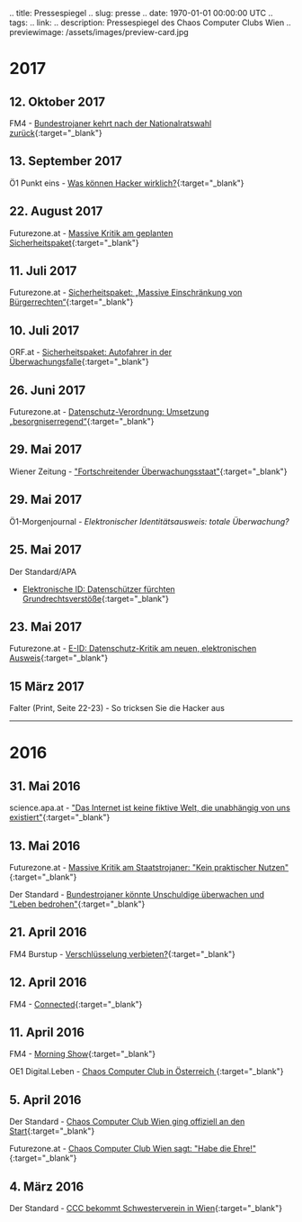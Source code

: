 .. title: Pressespiegel
.. slug: presse
.. date: 1970-01-01 00:00:00 UTC
.. tags:
.. link:
.. description: Pressespiegel des Chaos Computer Clubs Wien
.. previewimage: /assets/images/preview-card.jpg

# 2017

## 12. Oktober 2017
FM4 - [Bundestrojaner kehrt nach der Nationalratswahl zurück](http://fm4.orf.at/stories/2871702/){:target="_blank"}

## 13. September 2017
Ö1 Punkt eins - [Was können Hacker wirklich?](http://oe1.orf.at/programm/20170913/485949){:target="_blank"}

## 22. August 2017
Futurezone.at - [Massive Kritik am geplanten Sicherheitspaket](https://futurezone.at/netzpolitik/massive-kritik-am-geplanten-sicherheitspaket/281.976.170){:target="_blank"}

## 11. Juli 2017
Futurezone.at - [Sicherheitspaket: „Massive Einschränkung von Bürgerrechten“](https://futurezone.at/netzpolitik/sicherheitspaket-massive-einschraenkung-von-buergerrechten/274.505.634){:target="_blank"}

## 10. Juli 2017
ORF.at - [Sicherheitspaket: Autofahrer in der Überwachungsfalle](http://orf.at/stories/2398711/2398709/){:target="_blank"}

## 26. Juni 2017
Futurezone.at - [Datenschutz-Verordnung: Umsetzung „besorgniserregend“](https://futurezone.at/netzpolitik/datenschutz-verordnung-umsetzung-besorgniserregend/271.903.408){:target="_blank"}

## 29. Mai 2017
Wiener Zeitung - ["Fortschreitender Überwachungsstaat"](http://www.wienerzeitung.at/nachrichten/oesterreich/politik/894857_Fortschreitender-Ueberwachungsstaat.html){:target="_blank"}

## 29. Mai 2017
Ö1-Morgenjournal - *Elektronischer Identitätsausweis: totale Überwachung?*

## 25. Mai 2017
Der Standard/APA
 - [Elektronische ID: Datenschützer fürchten Grundrechtsverstöße](https://derstandard.at/2000058242286/Elektronische-ID-Datenschuetzer-fuerchten-Grundrechtsverstoesse){:target="_blank"}

## 23. Mai 2017
Futurezone.at - [E-ID: Datenschutz-Kritik am neuen, elektronischen Ausweis](https://futurezone.at/netzpolitik/e-id-datenschutz-kritik-am-neuen-elektronischen-ausweis/265.596.779){:target="_blank"}

## 15 März 2017
Falter (Print, Seite 22-23) - So tricksen Sie die Hacker aus



***

# 2016

## 31. Mai 2016
science.apa.at - ["Das Internet ist keine fiktive Welt, die unabhängig von uns existiert"](https://science.apa.at/dossier/Das_Internet_ist_keine_fiktive_Welt_die_unabhaengig_von_uns_existiert/SCI_20160531_SCI68193831229950570){:target="_blank"}

## 13. Mai 2016
Futurezone.at - [Massive Kritik am Staatstrojaner: "Kein praktischer Nutzen"](https://futurezone.at/netzpolitik/massive-kritik-am-staatstrojaner-kein-praktischer-nutzen/198.525.164){:target="_blank"}

Der Standard - [Bundestrojaner könnte Unschuldige überwachen und "Leben bedrohen"](https://derstandard.at/2000036862220/Bundestrojaner-koennte-Unschuldige-ueberwachen-und-Leben-bedrohen){:target="_blank"}

## 21. April 2016
FM4 Burstup - [Verschlüsselung verbieten?](http://fm4.orf.at/stories/1769506/){:target="_blank"}

## 12. April 2016
FM4 - [Connected](http://fm4.orf.at/player/20160412/CO/172336){:target="_blank"}

## 11. April 2016
FM4 - [Morning Show](http://fm4.orf.at/player/20160411/MO/074638){:target="_blank"}

OE1 Digital.Leben - [Chaos Computer Club in Österreich ](http://oe1.orf.at/programm/433724){:target="_blank"}

## 5. April 2016
Der Standard - [Chaos Computer Club Wien ging offiziell an den Start](http://derstandard.at/2000034219106/Chaos-Computer-Club-Wien-ging-offiziell-an-den-Start){:target="_blank"}

Futurezone.at - [Chaos Computer Club Wien sagt: "Habe die Ehre!"](http://futurezone.at/netzpolitik/chaos-computer-club-wien-sagt-habe-die-ehre/190.822.717){:target="_blank"}

## 4. März 2016
Der Standard - [CCC bekommt Schwesterverein in Wien](http://derstandard.at/2000032301583/Chaos-Computer-Club-bekommt-Schwesterverein-in-Wien){:target="_blank"}


